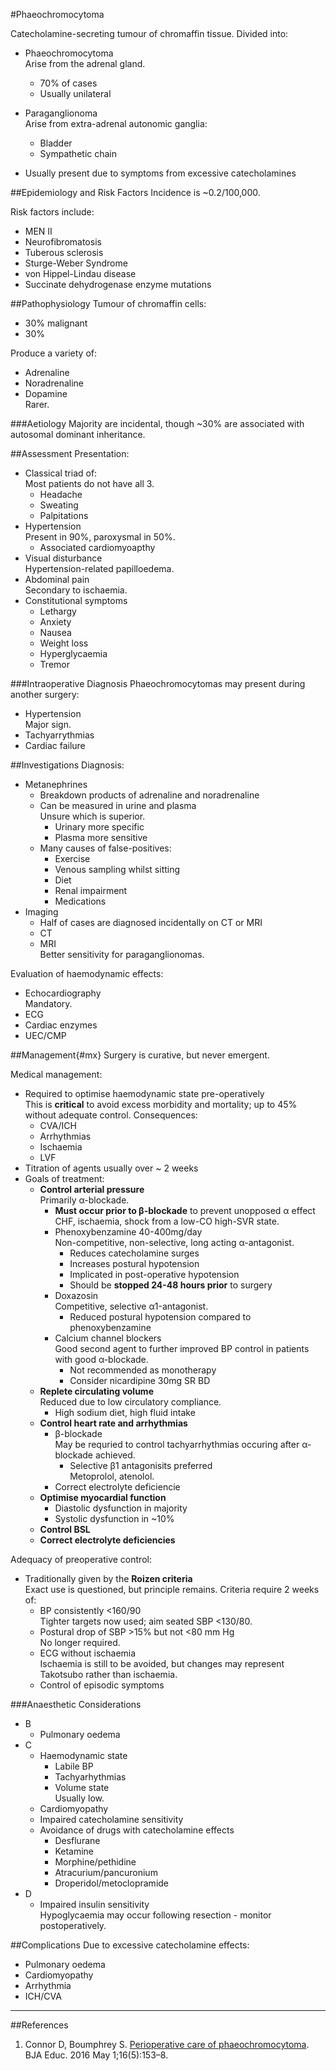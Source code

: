 #Phaeochromocytoma

Catecholamine-secreting tumour of chromaffin tissue. Divided into:
* Phaeochromocytoma  
Arise from the adrenal gland.
	* 70% of cases
	* Usually unilateral
* Paraganglionoma  
Arise from extra-adrenal autonomic ganglia:
	* Bladder
	* Sympathetic chain


* Usually present due to symptoms from excessive catecholamines

##Epidemiology and Risk Factors
Incidence is ~0.2/100,000.


Risk factors include:
* MEN II
* Neurofibromatosis
* Tuberous sclerosis
* Sturge-Weber Syndrome
* von Hippel-Lindau disease
* Succinate dehydrogenase enzyme mutations


##Pathophysiology
Tumour of chromaffin cells:
* 30% malignant
* 30% 

Produce a variety of:
* Adrenaline
* Noradrenaline
* Dopamine  
Rarer.

###Aetiology
Majority are incidental, though ~30% are associated with autosomal dominant inheritance.


##Assessment
Presentation:
* Classical triad of:  
Most patients do not have all 3.
	* Headache
	* Sweating
	* Palpitations
* Hypertension  
Present in 90%, paroxysmal in 50%.
	* Associated cardiomyoapthy
* Visual disturbance  
Hypertension-related papilloedema.
* Abdominal pain  
Secondary to ischaemia.
* Constitutional symptoms
	* Lethargy
	* Anxiety
	* Nausea
	* Weight loss
	* Hyperglycaemia
	* Tremor


###Intraoperative Diagnosis
Phaeochromocytomas may present during another surgery:
* Hypertension  
Major sign.
* Tachyarrythmias
* Cardiac failure

##Investigations
Diagnosis:
* Metanephrines  
	* Breakdown products of adrenaline and noradrenaline
	* Can be measured in urine and plasma  
	Unsure which is superior.
		* Urinary more specific
		* Plasma more sensitive
	* Many causes of false-positives:
		* Exercise
		* Venous sampling whilst sitting
		* Diet
		* Renal impairment
		* Medications
* Imaging
	* Half of cases are diagnosed incidentally on CT or MRI
	* CT
	* MRI  
	Better sensitivity for paraganglionomas.
	

Evaluation of haemodynamic effects:
* Echocardiography  
Mandatory.
* ECG
* Cardiac enzymes
* UEC/CMP

##Management{#mx}
Surgery is curative, but never emergent.

Medical management:
* Required to optimise haemodynamic state pre-operatively  
This is **critical** to avoid excess morbidity and mortality; up to 45% without adequate control. Consequences:
	* CVA/ICH
	* Arrhythmias
	* Ischaemia
	* LVF
* Titration of agents usually over ~ 2 weeks 
* Goals of treatment:
	* **Control arterial pressure**  
	Primarily α-blockade.
		* **Must occur prior to β-blockade** to prevent unopposed α effect  
		CHF, ischaemia, shock from a low-CO high-SVR state.
		* Phenoxybenzamine  40-400mg/day  
		Non-competitive, non-selective, long acting α-antagonist.
			* Reduces catecholamine surges
			* Increases postural hypotension
			* Implicated in post-operative hypotension
			* Should be **stopped 24-48 hours prior** to surgery
		* Doxazosin  
		Competitive, selective α1-antagonist.
			* Reduced postural hypotension compared to phenoxybenzamine
		* Calcium channel blockers  
		Good second agent to further improved BP control in patients with good α-blockade.
			* Not recommended as monotherapy
			* Consider nicardipine 30mg SR BD
	* **Replete circulating volume**  
	Reduced due to low circulatory compliance.
		* High sodium diet, high fluid intake
	* **Control heart rate and arrhythmias**
		* β-blockade  
		May be requried to control tachyarrhythmias occuring after α-blockade achieved.
			* Selective β1 antagonisits preferred  
			Metoprolol, atenolol.
		* Correct electrolyte deficiencie
	* **Optimise myocardial function**  
		* Diastolic dysfunction in majority
		* Systolic dysfunction in ~10%
	* **Control BSL**
	* **Correct electrolyte deficiencies**



Adequacy of preoperative control:
* Traditionally given by the **Roizen criteria**  
Exact use is questioned, but principle remains. Criteria require 2 weeks of:
	* BP consistently <160/90  
	Tighter targets now used; aim seated SBP <130/80.
	* Postural drop of SBP >15% but not <80 mm Hg  
	No longer required.
	* ECG without ischaemia  
	Ischaemia is still to be avoided, but changes may represent Takotsubo rather than ischaemia.
	* Control of episodic symptoms


###Anaesthetic Considerations
* B
	* Pulmonary oedema
* C
	* Haemodynamic state  
		* Labile BP
		* Tachyarhythmias
		* Volume state  
		Usually low.
	* Cardiomyopathy
	* Impaired catecholamine sensitivity
	* Avoidance of drugs with catecholamine effects
		* Desflurane
		* Ketamine
		* Morphine/pethidine
		* Atracurium/pancuronium
		* Droperidol/metoclopramide
* D
	* Impaired insulin sensitivity  
	Hypoglycaemia may occur following resection - monitor postoperatively.

##Complications
Due to excessive catecholamine effects:
* Pulmonary oedema
* Cardiomyopathy
* Arrhythmia
* ICH/CVA


---
##References
1. Connor D, Boumphrey S. [Perioperative care of phaeochromocytoma](https://academic.oup.com/bjaed/article/16/5/153/2389873). BJA Educ. 2016 May 1;16(5):153–8. 
